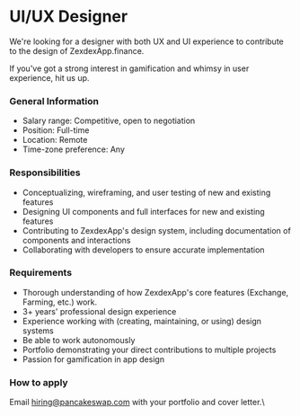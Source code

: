# UI/UX Designer

We're looking for a designer with both UX and UI experience to contribute to the design of ZexdexApp.finance.

If you've got a strong interest in gamification and whimsy in user experience, hit us up.

### General Information

* Salary range: Competitive, open to negotiation
* Position: Full-time
* Location: Remote
* Time-zone preference: Any

### Responsibilities

* Conceptualizing, wireframing, and user testing of new and existing features
* Designing UI components and full interfaces for new and existing features
* Contributing to ZexdexApp's design system, including documentation of components and interactions
* Collaborating with developers to ensure accurate implementation

### Requirements

* Thorough understanding of how ZexdexApp's core features (Exchange, Farming, etc.) work.
* 3+ years' professional design experience
* Experience working with (creating, maintaining, or using) design systems
* Be able to work autonomously
* Portfolio demonstrating your direct contributions to multiple projects
* Passion for gamification in app design

### How to apply

Email hiring@pancakeswap.com with your portfolio and cover letter.\
